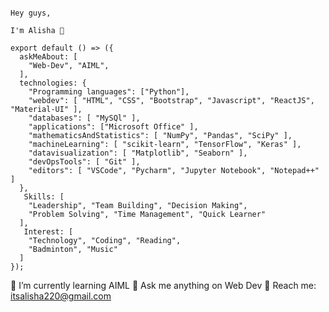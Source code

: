                                                                                                       Hey guys,
                                                                                                     I'm Alisha 💫

```
export default () => ({
  askMeAbout: [
    "Web-Dev", "AIML",
  ],
  technologies: {
    "Programming languages": ["Python"],
    "webdev": [ "HTML", "CSS", "Bootstrap", "Javascript", "ReactJS", "Material-UI" ],
    "databases": [ "MySQl" ],
    "applications": ["Microsoft Office" ],
    "mathematicsAndStatistics": [ "NumPy", "Pandas", "SciPy" ],
    "machineLearning": [ "scikit-learn", "TensorFlow", "Keras" ],
    "datavisualization": [ "Matplotlib", "Seaborn" ],
    "devOpsTools": [ "Git" ],
    "editors": [ "VSCode", "Pycharm", "Jupyter Notebook", "Notepad++" ]
  },
   Skills: [
    "Leadership", "Team Building", "Decision Making",
    "Problem Solving", "Time Management", "Quick Learner" 
  ],
   Interest: [
    "Technology", "Coding", "Reading",
    "Badminton", "Music"
  ]
});
```

🌱 I’m currently learning AIML
💬 Ask me anything on Web Dev
📧 Reach me: itsalisha220@gmail.com

